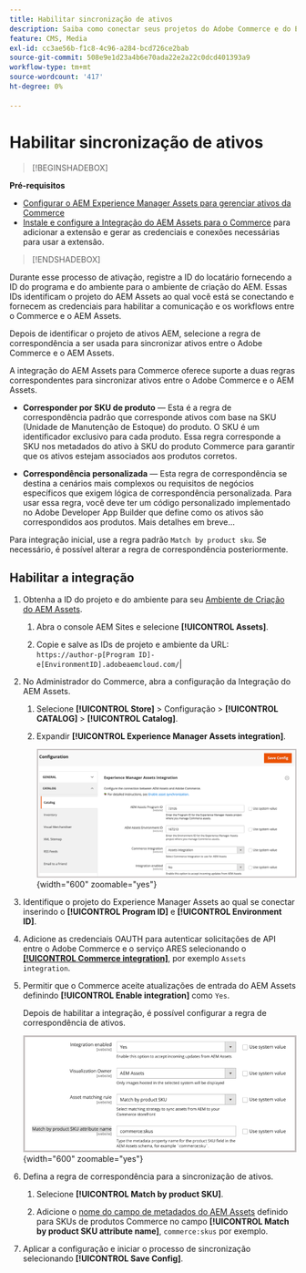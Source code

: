 ```yaml
---
title: Habilitar sincronização de ativos
description: Saiba como conectar seus projetos do Adobe Commerce e do Experience Manager Assets para habilitar a sincronização de ativos entre esses dois sistemas.
feature: CMS, Media
exl-id: cc3ae56b-f1c8-4c96-a284-bcd726ce2bab
source-git-commit: 508e9e1d23a4b6e70ada22e2a22c0dcd401393a9
workflow-type: tm+mt
source-wordcount: '417'
ht-degree: 0%

---
```


# Habilitar sincronização de ativos

>[!BEGINSHADEBOX]

**Pré-requisitos**

- [Configurar o AEM Experience Manager Assets para gerenciar ativos da Commerce](#aem-assets-configure-aem)
- [Instale e configure a Integração do AEM Assets para o Commerce](#aem-assets-configure-commerce.md) para adicionar a extensão e gerar as credenciais e conexões necessárias para usar a extensão.

>[!ENDSHADEBOX]

Durante esse processo de ativação, registre a ID do locatário fornecendo a ID do programa e do ambiente para o ambiente de criação do AEM. Essas IDs identificam o projeto do AEM Assets ao qual você está se conectando e fornecem as credenciais para habilitar a comunicação e os workflows entre o Commerce e o AEM Assets.

Depois de identificar o projeto de ativos AEM, selecione a regra de correspondência a ser usada para sincronizar ativos entre o Adobe Commerce e o AEM Assets.

A integração do AEM Assets para Commerce oferece suporte a duas regras correspondentes para sincronizar ativos entre o Adobe Commerce e o AEM Assets.

- **Corresponder por SKU de produto** — Esta é a regra de correspondência padrão que corresponde ativos com base na SKU (Unidade de Manutenção de Estoque) do produto. O SKU é um identificador exclusivo para cada produto. Essa regra corresponde a SKU nos metadados do ativo à SKU do produto Commerce para garantir que os ativos estejam associados aos produtos corretos.

- **Correspondência personalizada** — Esta regra de correspondência se destina a cenários mais complexos ou requisitos de negócios específicos que exigem lógica de correspondência personalizada. Para usar essa regra, você deve ter um código personalizado implementado no Adobe Developer App Builder que define como os ativos são correspondidos aos produtos. Mais detalhes em breve...

Para integração inicial, use a regra padrão `Match by product sku`. Se necessário, é possível alterar a regra de correspondência posteriormente.

## Habilitar a integração

1. Obtenha a ID do projeto e do ambiente para seu [Ambiente de Criação do AEM Assets](https://experienceleague.adobe.com/en/docs/experience-manager-cloud-service/content/sites/authoring/quick-start).

   1. Abra o console AEM Sites e selecione **[!UICONTROL Assets]**.

   1. Copie e salve as IDs de projeto e ambiente da URL:<br>`https://author-p[Program ID]-e[EnvironmentID].adobeaemcloud.com/`|

1. No Administrador do Commerce, abra a configuração da Integração do AEM Assets.

   1. Selecione **[!UICONTROL Store]** > Configuração > **[!UICONTROL CATALOG]** > **[!UICONTROL Catalog]**.

   1. Expandir **[!UICONTROL Experience Manager Assets integration]**.

      ![A Integração do AEM Assets habilita a integração](assets/aem-assets-integration-enable-config.png){width="600" zoomable="yes"}

1. Identifique o projeto do Experience Manager Assets ao qual se conectar inserindo o **[!UICONTROL Program ID]** e **[!UICONTROL Environment ID]**.

1. Adicione as credenciais OAUTH para autenticar solicitações de API entre o Adobe Commerce e o serviço ARES selecionando o **[[!UICONTROL Commerce integration]](aem-assets-configure-commerce.md#add-the-integration-to-the-commerce-environment)**, por exemplo `Assets integration`.

1. Permitir que o Commerce aceite atualizações de entrada do AEM Assets definindo **[!UICONTROL Enable integration]** como `Yes`.

   Depois de habilitar a integração, é possível configurar a regra de correspondência de ativos.

   ![Selecionar regra de correspondência de ativos da Integração do AEM Assets](assets/aem-assets-config-matching-rule.png){width="600" zoomable="yes"}

1. Defina a regra de correspondência para a sincronização de ativos.

   1. Selecione **[!UICONTROL Match by product SKU]**.

   1. Adicione o [nome do campo de metadados do AEM Assets](aem-assets-configure-aem.md#configure-metadata) definido para SKUs de produtos Commerce no campo **[!UICONTROL Match by product SKU attribute name]**, `commerce:skus` por exemplo.

1. Aplicar a configuração e iniciar o processo de sincronização selecionando **[!UICONTROL Save Config]**.
